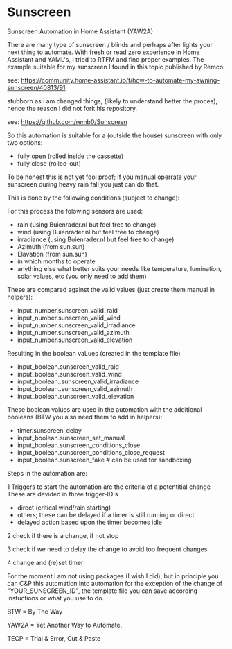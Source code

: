 # Sunscreen
Sunscreen Automation in Home Assistant (YAW2A)

There are many type of sunscreen / blinds and perhaps after lights your next thing to automate.
With fresh or read zero experience in Home Assistant and YAML's, I tried to RTFM and find proper examples.
The example suitable for my sunscreen I found in this topic published by Remco:

see: https://community.home-assistant.io/t/how-to-automate-my-awning-sunscreen/40813/91

stubborn as i am changed things, (likely to understand better the proces), hence the reason I did not fork his repository.

see: https://github.com/remb0/Sunscreen

So this automation is suitable for a (outside the house) sunscreen with only two options:
- fully open (rolled inside the cassette)
- fully close (rolled-out)

To be honest this is not yet fool proof; if you manual operrate your sunscreen during heavy rain fall you just can do that.

This is done by the following conditions (subject to change):

For this process the folowing sensors are used:
- rain (using Buienrader.nl but feel free to change)
- wind (using Buienrader.nl but feel free to change)
- irradiance (using Buienrader.nl but feel free to change)
- Azimuth (from sun.sun)
- Elavation (from sun.sun)
- in which months to operate
- anything else what better suits your needs like temperature, lumination, solar values, etc (you only need to add them)

These are compared against the valid values (just create them manual in helpers):
- input_number.sunscreen_valid_raid
- input_number.sunscreen_valid_wind
- input_number.sunscreen_valid_irradiance
- input_number.sunscreen_valid_azimuth
- input_number.sunscreen_valid_elevation

Resulting in the boolean vaLues (created in the template file)
- input_boolean.sunscreen_valid_raid
- input_boolean.sunscreen_valid_wind
- input_boolean..sunscreen_valid_irradiance
- input_boolean..sunscreen_valid_azimuth
- input_boolean.sunscreen_valid_elevation

These boolean values are used in the automation with the additional booleans (BTW you also need them to add in helpers):
- timer.sunscreen_delay
- input_boolean.sunscreen_set_manual
- input_boolean.sunscreen_conditions_close
- input_boolean.sunscreen_conditions_close_request
- input_boolean.sunscreen_fake # can be used for sandboxing

Steps in the automation are:

1 Triggers to start the automation are the criteria of a potentitial change
  These are devided in three trigger-ID's
  - direct (critical wind/rain starting)
  - others; these can be delayed if a timer is still running or direct.
  - delayed action based upon the timer becomes idle

2 check if there is a change, if not stop

3 check if we need to delay the change to avoid too frequent changes

4 change and (re)set timer

For the moment I am not using packages (I wish I did), but in principle you can C&P this automation into automation for the exception of the change of "YOUR_SUNSCREEN_ID", the template file you can save according instuctions or what you use to do.

BTW = By The Way

YAW2A = Yet Another Way to Automate.

TECP = Trial & Error, Cut & Paste

